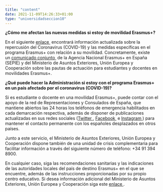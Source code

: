 ```yaml
---
title: "content"
date: 2021-11-09T14:26:33+01:00
type: "universidadseccion10"
---
```

<p><strong>&iquest;Cómo me afectan las nuevas medidas si estoy de movilidad Erasmus+?</strong></p>
<p>En el siguiente<span>&nbsp;</span><a title="Ir a 'SEPIE', en ventana nueva" href="http://www.sepie.es/coronavirus.html" target="_blank" rel="noopener">enlace <i class="icon fas fa-external-link-alt"></i></a><span>&nbsp;</span>encontrará información actualizada sobre la repercusión del Coronavirus (COVID-19) y las medidas específicas en el programa Erasmus+ con relación a su movilidad. Concretamente, existe un<span>&nbsp;</span><a title="Ir a 'comunicado conjunto', en ventana nueva" href="http://sepie.es/doc/comunicacion/prensa/2020/SEPIE_pautas_actuacion_11032020.pdf" target="_blank" rel="noopener">comunicado conjunto <i class="icon fas fa-external-link-alt"></i></a><span>&nbsp;</span>de la Agencia Nacional Erasmus+ en España (SEPIE) y del Ministerio de Asuntos Exteriores, Unión Europea y Cooperación sobre las pautas de actuación para estudiantes y docentes en movilidades Erasmus+.</p>
<p><strong>&iquest;Qué puede hacer la Administración si estoy con el programa Erasmus+ en un país afectado por el coronavirus (COVID-19)?</strong></p>
<p>Si es estudiante o docente en una movilidad Erasmus+, puede contar con el apoyo de la red de Representaciones y Consulados de España, que mantiene abiertos las 24 horas los teléfonos de emergencia habilitados en cada demarcación respectiva, además de disponer de publicaciones actualizadas en sus redes sociales (<a title="Ir a 'Twitter', en ventana nueva" href="https://twitter.com/MAECgob" target="_blank" rel="noopener">Twitter <i class="icon fas fa-external-link-alt"></i></a>,<span>&nbsp;</span><a title="Ir a 'Facebook', en ventana nueva" href="https://www.facebook.com/Exteriores.maec/" target="_blank" rel="noopener">Facebook <i class="icon fas fa-external-link-alt"></i></a><span>&nbsp;</span>e<span>&nbsp;</span><a title="Ir a 'Instagram', en ventana nueva" href="https://www.instagram.com/exteriores.maec/" target="_blank" rel="noopener">Instagram <i class="icon fas fa-external-link-alt"></i></a>) para mantener el contacto permanente con los españoles desplazados en otros países.</p>
<p>Junto a este servicio, el Ministerio de Asuntos Exteriores, Unión Europea y Cooperación dispone también de una unidad de crisis complementaria para facilitar información a través del siguiente número de teléfono: +34 91 394 8900.</p>
<p>En cualquier caso, siga las recomendaciones sanitarias y las indicaciones de las autoridades locales del país de destino Erasmus+ en el que se encuentre, además de las instrucciones proporcionadas por su propio centro educativo. Si desea información adicional del Ministerio de Asuntos Exteriores, Unión Europea y Cooperación siga este<span>&nbsp;</span><a title="Ir a 'Faqs coronavirus', en ventana nueva" href="http://www.exteriores.gob.es/Portal/es/SalaDePrensa/ElMinisterioInforma/Documents/2020_03_19_FAQS%20CORONAVIRUS%20.pdf" target="_blank" rel="noopener">enlace <i class="icon fas fa-external-link-alt"></i></a>.</p>